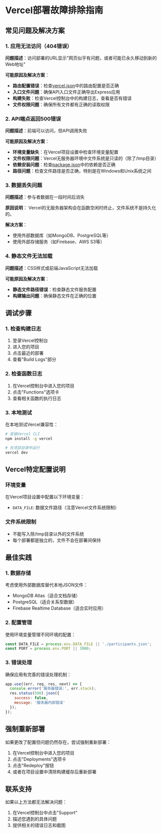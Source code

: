 # Vercel部署故障排除指南

## 常见问题及解决方案

### 1. 应用无法访问（404错误）

**问题描述**：访问部署的URL显示"网页似乎有问题，或者可能已永久移动到新的Web地址"

**可能原因及解决方案**：
- **路由配置错误**：检查[vercel.json](file:///e:/test_demo/chouqian/vercel.json)中的路由配置是否正确
- **入口文件问题**：确保API入口文件正确导出Express应用
- **构建失败**：检查Vercel控制台中的构建日志，查看是否有错误
- **文件权限问题**：确保所有文件都有正确的读取权限

### 2. API端点返回500错误

**问题描述**：前端可以访问，但API调用失败

**可能原因及解决方案**：
- **环境变量缺失**：在Vercel项目设置中检查环境变量配置
- **文件权限问题**：Vercel无服务器环境中文件系统是只读的（除了/tmp目录）
- **依赖安装问题**：检查[package.json](file:///e:/test_demo/chouqian/package.json)中的依赖是否正确
- **路径问题**：检查文件路径是否正确，特别是在Windows和Unix系统之间

### 3. 数据丢失问题

**问题描述**：参与者数据在一段时间后消失

**原因说明**：
Vercel的无服务器架构会在函数空闲时终止，文件系统不是持久化的。

**解决方案**：
- 使用外部数据库（如MongoDB、PostgreSQL等）
- 使用外部存储服务（如Firebase、AWS S3等）

### 4. 静态文件无法加载

**问题描述**：CSS样式或前端JavaScript无法加载

**可能原因及解决方案**：
- **静态文件路径错误**：检查静态文件服务配置
- **构建输出问题**：确保静态文件在正确的位置

## 调试步骤

### 1. 检查构建日志
1. 登录Vercel控制台
2. 进入您的项目
3. 点击最近的部署
4. 查看"Build Logs"部分

### 2. 检查函数日志
1. 在Vercel控制台中进入您的项目
2. 点击"Functions"选项卡
3. 查看相关函数的执行日志

### 3. 本地测试
在本地测试Vercel兼容性：

```bash
# 安装Vercel CLI
npm install -g vercel

# 在项目目录中运行
vercel dev
```

## Vercel特定配置说明

### 环境变量
在Vercel项目设置中配置以下环境变量：
- `DATA_FILE`: 数据文件路径（注意Vercel文件系统限制）

### 文件系统限制
- 不能写入除/tmp目录以外的文件系统
- 每个部署都是独立的，文件不会在部署间保持

## 最佳实践

### 1. 数据存储
考虑使用外部数据库替代本地JSON文件：
- MongoDB Atlas（适合文档存储）
- PostgreSQL（适合关系型数据）
- Firebase Realtime Database（适合实时应用）

### 2. 配置管理
使用环境变量管理不同环境的配置：
```javascript
const DATA_FILE = process.env.DATA_FILE || './participants.json';
const PORT = process.env.PORT || 3000;
```

### 3. 错误处理
确保应用有完善的错误处理机制：
```javascript
app.use((err, req, res, next) => {
  console.error('服务器错误:', err.stack);
  res.status(500).json({
    success: false,
    message: '服务器内部错误'
  });
});
```

## 强制重新部署

如果更改了配置但问题仍然存在，尝试强制重新部署：

1. 在Vercel控制台中进入您的项目
2. 点击"Deployments"选项卡
3. 点击"Redeploy"按钮
4. 或者在项目设置中清除构建缓存后重新部署

## 联系支持

如果以上方法都无法解决问题：

1. 在Vercel控制台中点击"Support"
2. 描述您遇到的具体问题
3. 提供相关的错误日志和截图